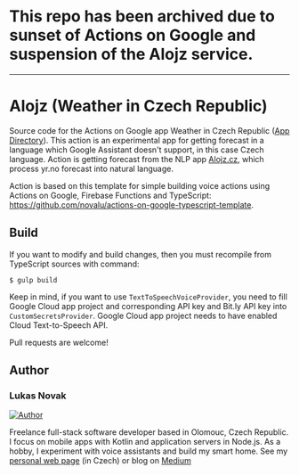 # This repo has been archived due to sunset of Actions on Google and suspension of the Alojz service.

---

# Alojz (Weather in Czech Republic)

Source code for the Actions on Google app Weather in Czech Republic ([App Directory](https://assistant.google.com/services/a/uid/000000e97c3f16a5?hl=en)). This action is an experimental app for getting forecast in a language which Google Assistant doesn't support, in this case Czech language. Action is getting forecast from the NLP app [Alojz.cz](http://www.alojz.cz), which process yr.no forecast into natural language.

Action is based on this template for simple building voice actions using Actions on Google, Firebase Functions and TypeScript: https://github.com/novalu/actions-on-google-typescript-template.

## Build

If you want to modify and build changes, then you must recompile from TypeScript sources with command:

```
$ gulp build
```

Keep in mind, if you want to use `TextToSpeechVoiceProvider`, you need to fill Google Cloud app project and corresponding API key and Bit.ly API key into `CustomSecretsProvider`. Google Cloud app project needs to have enabled Cloud Text-to-Speech API.

Pull requests are welcome!

## Author

### Lukas Novak

[![Author](http://www.novaklukas.cz/images/profile.png)](http://www.novaklukas.cz)

Freelance full-stack software developer based in Olomouc, Czech Republic. I focus on mobile apps with Kotlin and application servers in Node.js. As a hobby, I experiment with voice assistants and build my smart home. See my [personal web page](http://www.novaklukas.cz) (in Czech) or blog on [Medium](https://medium.com/@novalu)
